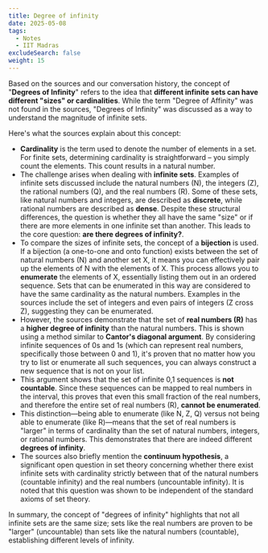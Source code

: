 ```yaml
---
title: Degree of infinity
date: 2025-05-08
tags:
  - Notes 
  - IIT Madras
excludeSearch: false
weight: 15
---
```



Based on the sources and our conversation history, the concept of "**Degrees of Infinity**" refers to the idea that **different infinite sets can have different "sizes" or cardinalities**. While the term "Degree of Affinity" was not found in the sources, "Degrees of Infinity" was discussed as a way to understand the magnitude of infinite sets.

Here's what the sources explain about this concept:

*   **Cardinality** is the term used to denote the number of elements in a set. For finite sets, determining cardinality is straightforward – you simply count the elements. This count results in a natural number.
*   The challenge arises when dealing with **infinite sets**. Examples of infinite sets discussed include the natural numbers (N), the integers (Z), the rational numbers (Q), and the real numbers (R). Some of these sets, like natural numbers and integers, are described as **discrete**, while rational numbers are described as **dense**. Despite these structural differences, the question is whether they all have the same "size" or if there are more elements in one infinite set than another. This leads to the core question: **are there degrees of infinity?**.
*   To compare the sizes of infinite sets, the concept of a **bijection** is used. If a bijection (a one-to-one and onto function) exists between the set of natural numbers (N) and another set X, it means you can effectively pair up the elements of N with the elements of X. This process allows you to **enumerate** the elements of X, essentially listing them out in an ordered sequence. Sets that can be enumerated in this way are considered to have the same cardinality as the natural numbers. Examples in the sources include the set of integers and even pairs of integers (Z cross Z), suggesting they can be enumerated.
*   However, the sources demonstrate that the set of **real numbers (R)** has a **higher degree of infinity** than the natural numbers. This is shown using a method similar to **Cantor's diagonal argument**. By considering infinite sequences of 0s and 1s (which can represent real numbers, specifically those between 0 and 1), it's proven that no matter how you try to list or enumerate all such sequences, you can always construct a new sequence that is not on your list.
*   This argument shows that the set of infinite 0,1 sequences is **not countable**. Since these sequences can be mapped to real numbers in the interval, this proves that even this small fraction of the real numbers, and therefore the entire set of real numbers (R), **cannot be enumerated**.
*   This distinction—being able to enumerate (like N, Z, Q) versus not being able to enumerate (like R)—means that the set of real numbers is "larger" in terms of cardinality than the set of natural numbers, integers, or rational numbers. This demonstrates that there are indeed different **degrees of infinity**.
*   The sources also briefly mention the **continuum hypothesis**, a significant open question in set theory concerning whether there exist infinite sets with cardinality strictly between that of the natural numbers (countable infinity) and the real numbers (uncountable infinity). It is noted that this question was shown to be independent of the standard axioms of set theory.

In summary, the concept of "degrees of infinity" highlights that not all infinite sets are the same size; sets like the real numbers are proven to be "larger" (uncountable) than sets like the natural numbers (countable), establishing different levels of infinity.